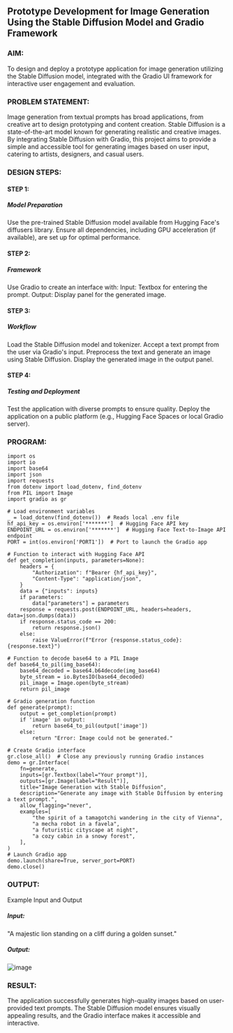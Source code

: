 ## Prototype Development for Image Generation Using the Stable Diffusion Model and Gradio Framework

### AIM:
To design and deploy a prototype application for image generation utilizing the Stable Diffusion model, integrated with the Gradio UI framework for interactive user engagement and evaluation.

### PROBLEM STATEMENT:
Image generation from textual prompts has broad applications, from creative art to design prototyping and content creation. Stable Diffusion is a state-of-the-art model known for generating realistic and creative images. By integrating Stable Diffusion with Gradio, this project aims to provide a simple and accessible tool for generating images based on user input, catering to artists, designers, and casual users.

### DESIGN STEPS:
#### STEP 1:
##### Model Preparation
Use the pre-trained Stable Diffusion model available from Hugging Face's diffusers library.
Ensure all dependencies, including GPU acceleration (if available), are set up for optimal performance.

#### STEP 2:
##### Framework
Use Gradio to create an interface with:
Input: Textbox for entering the prompt.
Output: Display panel for the generated image.

#### STEP 3:
##### Workflow
Load the Stable Diffusion model and tokenizer.
Accept a text prompt from the user via Gradio's input.
Preprocess the text and generate an image using Stable Diffusion.
Display the generated image in the output panel.

#### STEP 4:
##### Testing and Deployment
Test the application with diverse prompts to ensure quality.
Deploy the application on a public platform (e.g., Hugging Face Spaces or local Gradio server).

### PROGRAM:
```PY
import os
import io
import base64
import json
import requests
from dotenv import load_dotenv, find_dotenv
from PIL import Image
import gradio as gr

# Load environment variables
_ = load_dotenv(find_dotenv())  # Reads local .env file
hf_api_key = os.environ['*******']  # Hugging Face API key
ENDPOINT_URL = os.environ['*******']  # Hugging Face Text-to-Image API endpoint
PORT = int(os.environ['PORT1'])  # Port to launch the Gradio app

# Function to interact with Hugging Face API
def get_completion(inputs, parameters=None):
    headers = {
        "Authorization": f"Bearer {hf_api_key}",
        "Content-Type": "application/json",
    }
    data = {"inputs": inputs}
    if parameters:
        data["parameters"] = parameters
    response = requests.post(ENDPOINT_URL, headers=headers, data=json.dumps(data))
    if response.status_code == 200:
        return response.json()
    else:
        raise ValueError(f"Error {response.status_code}: {response.text}")

# Function to decode base64 to a PIL Image
def base64_to_pil(img_base64):
    base64_decoded = base64.b64decode(img_base64)
    byte_stream = io.BytesIO(base64_decoded)
    pil_image = Image.open(byte_stream)
    return pil_image

# Gradio generation function
def generate(prompt):
    output = get_completion(prompt)
    if 'image' in output:
        return base64_to_pil(output['image'])
    else:
        return "Error: Image could not be generated."

# Create Gradio interface
gr.close_all()  # Close any previously running Gradio instances
demo = gr.Interface(
    fn=generate,
    inputs=[gr.Textbox(label="Your prompt")],
    outputs=[gr.Image(label="Result")],
    title="Image Generation with Stable Diffusion",
    description="Generate any image with Stable Diffusion by entering a text prompt.",
    allow_flagging="never",
    examples=[
        "the spirit of a tamagotchi wandering in the city of Vienna",
        "a mecha robot in a favela",
        "a futuristic cityscape at night",
        "a cozy cabin in a snowy forest",
    ],
)
# Launch Gradio app
demo.launch(share=True, server_port=PORT)
demo.close()
```

### OUTPUT:
Example Input and Output
##### Input:
"A majestic lion standing on a cliff during a golden sunset."

##### Output:
![image](https://github.com/user-attachments/assets/59e4117c-d777-4c63-ad44-c1b84dbeb96a)


### RESULT:
The application successfully generates high-quality images based on user-provided text prompts. The Stable Diffusion model ensures visually appealing results, and the Gradio interface makes it accessible and interactive.
